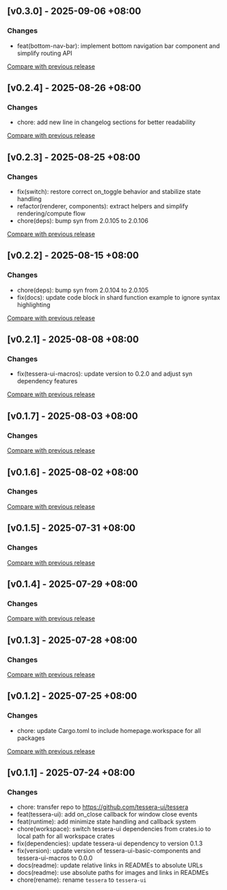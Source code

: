 ## [v0.3.0] - 2025-09-06 +08:00

### Changes

- feat(bottom-nav-bar): implement bottom navigation bar component and simplify routing API

[Compare with previous release](https://github.com/tessera-ui/tessera/compare/tessera-ui-macros-v0.2.4...tessera-ui-macros-v0.3.0)

## [v0.2.4] - 2025-08-26 +08:00

### Changes

- chore: add new line in changelog sections for better readability

[Compare with previous release](https://github.com/tessera-ui/tessera/compare/tessera-ui-macros-v0.2.3...tessera-ui-macros-v0.2.4)

## [v0.2.3] - 2025-08-25 +08:00

### Changes

- fix(switch): restore correct on_toggle behavior and stabilize state handling
- refactor(renderer, components): extract helpers and simplify rendering/compute flow
- chore(deps): bump syn from 2.0.105 to 2.0.106

[Compare with previous release](https://github.com/tessera-ui/tessera/compare/tessera-ui-macros-v0.2.2...tessera-ui-macros-v0.2.3)

## [v0.2.2] - 2025-08-15 +08:00

### Changes

- chore(deps): bump syn from 2.0.104 to 2.0.105
- fix(docs): update code block in shard function example to ignore syntax highlighting

[Compare with previous release](https://github.com/tessera-ui/tessera/compare/tessera-ui-macros-v0.2.1...tessera-ui-macros-v0.2.2)

## [v0.2.1] - 2025-08-08 +08:00

### Changes

- fix(tessera-ui-macros): update version to 0.2.0 and adjust syn dependency features

[Compare with previous release](https://github.com/tessera-ui/tessera/compare/tessera-ui-macros-v0.2.0...tessera-ui-macros-v0.2.1)

## [v0.1.7] - 2025-08-03 +08:00

### Changes

[Compare with previous release](https://github.com/tessera-ui/tessera/compare/tessera-ui-macros-v0.1.6...tessera-ui-macros-v0.1.7)

## [v0.1.6] - 2025-08-02 +08:00

### Changes

[Compare with previous release](https://github.com/tessera-ui/tessera/compare/tessera-ui-macros-v0.1.5...tessera-ui-macros-v0.1.6)

## [v0.1.5] - 2025-07-31 +08:00

### Changes

[Compare with previous release](https://github.com/tessera-ui/tessera/compare/tessera-ui-macros-v0.1.4...tessera-ui-macros-v0.1.5)

## [v0.1.4] - 2025-07-29 +08:00

### Changes

[Compare with previous release](https://github.com/tessera-ui/tessera/compare/tessera-ui-macros-v0.1.3...tessera-ui-macros-v0.1.4)

## [v0.1.3] - 2025-07-28 +08:00

### Changes

[Compare with previous release](https://github.com/shadow3aaa/tessera/compare/tessera-ui-macros-v0.1.2...tessera-ui-macros-v0.1.3)

## [v0.1.2] - 2025-07-25 +08:00

### Changes

- chore: update Cargo.toml to include homepage.workspace for all packages

[Compare with previous release](https://github.com/shadow3aaa/tessera/compare/tessera-ui-macros-v0.1.1...tessera-ui-macros-v0.1.2)

## [v0.1.1] - 2025-07-24 +08:00

### Changes

- chore: transfer repo to https://github.com/tessera-ui/tessera
- feat(tessera-ui): add on_close callback for window close events
- feat(runtime): add minimize state handling and callback system
- chore(workspace): switch tessera-ui dependencies from crates.io to local path for all workspace crates
- fix(dependencies): update tessera-ui dependency to version 0.1.3
- fix(version): update version of tessera-ui-basic-components and tessera-ui-macros to 0.0.0
- docs(readme): update relative links in READMEs to absolute URLs
- docs(readme): use absolute paths for images and links in READMEs
- chore(rename): rename `tessera` to `tessera-ui`
